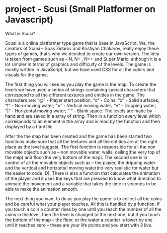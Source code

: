 # project - Scusi (Small Platformer on Javascript)

What is Scusi?

  Scusi is a online platformer type game that is base in JavaScript. We, the creators of Scusi – Spas Zidarov and Kristiyan Chakarov, really enjoy these types of games, that’s why we decided to create our own version. The idea is taken from games such as – N,  N+ , N++ and  Super Mario, although it is a lot simpler in terms of graphics and difficulty of the levels. The game is mostly written in JavaScript, but we have used CSS for all the colors and visuals for the game.

  The first thing you will see as you play the game is the map. To create the levels we have used a series of strings containing special characters that correspond to all the different textures and entities in the game. The characters are: “@” - Player start position; “o” - Coins; “x” - Solid surfaces; “!” - Non-moving water; “=” - Vertical moving water; “v” - Dripping water; “|” - Horizontal moving water; “ ” - Blank space. The levels are made by hand and are saved in a array of string. Then in a function every level which corresponds to an element in the array and is read by the function and then displayed by a html file.

  After the the map has been created and the game has been started two functions make sure that all the textures and all the entities are at the right place as the level suggest. The first function is responsible for all the non movable objects such as – non movable water, walls, ceiling(the very top of the map) and floor(the very bottom of the map). The second one is in control of all the movable objects such as – the player, the dripping water and the vertical and horizontal moving water(no very realistic for water but the easier to code :D). There is also a function that calculates the animation of the player and it uses the keys that are pressed to know what direction to animate the movement and a variable that takes the time in seconds to be able to make the animation smooth.

  The next thing you want to do as you play the game is to collect all the coins and be careful what your player touches. All this is handled by a function. If you touch a coin a counter rises by one until you reach the number of all the coins in the level, then the level is changed to the next one, but if you touch the bottom of the map – the floor, or the water a counter is lower by one until it reaches zero – these are your life points and you start with 3 live.
